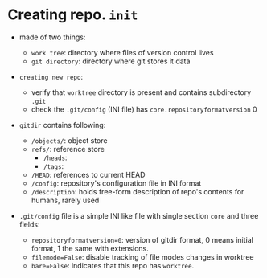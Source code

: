 
# Creating repo. `init`

- made of two things:
    - `work tree`: directory where files of version control lives
    - `git directory`: directory where git stores it data
- `creating new repo`:
    - verify that `worktree` directory is present and contains subdirectory `.git`
    - check the `.git/config` (INI file) has `core.repositoryformatversion` 0

- `gitdir` contains following:
    - `/objects/`: object store
    - `refs/`: reference store
        - `/heads`:
        - `/tags`: 
    - `/HEAD`: references to current HEAD
    - `/config`: repository's configuration file in INI format
    - `/description`: holds free-form description of repo's contents for humans, rarely used

- `.git/config` file is a simple INI like file with single section `core` and three fields:
    - `repositoryformatversion=0`: version of gitdir format, 0 means initial format, 1 the same with extensions.
    - `filemode=False`: disable tracking of file modes changes in worktree
    - `bare=False`: indicates that this repo has `worktree`.  